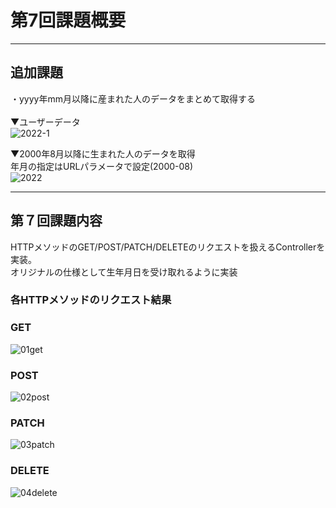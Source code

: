 # 第7回課題概要

***
## 追加課題
・yyyy年mm月以降に産まれた人のデータをまとめて取得する<br><br>
▼ユーザーデータ<br>
![2022-1](https://user-images.githubusercontent.com/101798620/175555054-e53e2049-94e9-48f3-9ec1-894a9673d20a.png)

▼2000年8月以降に生まれた人のデータを取得<br>
年月の指定はURLパラメータで設定(2000-08)<br>
![2022](https://user-images.githubusercontent.com/101798620/175555361-26823d32-24d2-43d0-8134-90046db69bcb.png)

***
## 第７回課題内容
HTTPメソッドのGET/POST/PATCH/DELETEのリクエストを扱えるControllerを実装。<br>
オリジナルの仕様として生年月日を受け取れるように実装

### 各HTTPメソッドのリクエスト結果

### GET
![01get](https://user-images.githubusercontent.com/101798620/175304297-99aae540-39f2-42ad-896c-697fa7e277b0.png)

### POST
![02post](https://user-images.githubusercontent.com/101798620/175304435-8965c225-0cbe-456b-b6b6-2597e1517ec6.png)


### PATCH
![03patch](https://user-images.githubusercontent.com/101798620/175304696-1f11f840-149e-4a88-a13e-f743fef2d14a.png)


### DELETE
![04delete](https://user-images.githubusercontent.com/101798620/175304762-ae363716-72a1-41de-abd8-ddc4d4f3ed93.png)
